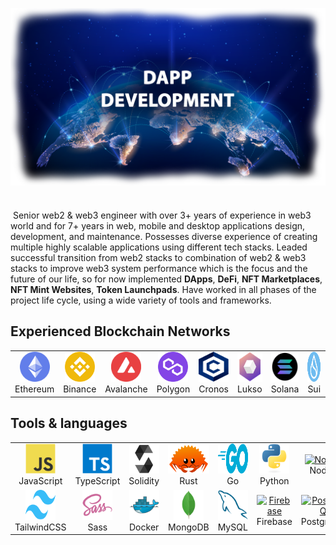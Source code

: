 <p align="center">
  
</p>
<p align="center">
  <img align="center" src="./pics/banner.png" style = "width: -webkit-fill-available;"/>
</p>
<h1 align="center">
</h1>
<p>
&nbsp;Senior web2 & web3 engineer with over 3+ years of experience in web3 world and for 7+ years in web, mobile and desktop applications design, development, and maintenance. Possesses diverse experience of creating multiple highly scalable applications using different tech stacks. Leaded successful transition from web2 stacks to combination of web2 & web3 stacks to improve web3 system performance which is the focus and the future of our life, so for now implemented <b>DApps</b>, <b>DeFi</b>, <b>NFT Marketplaces</b>, <b>NFT Mint Websites</b>, <b>Token Launchpads</b>. Have worked in all phases of the project life cycle, using a wide variety of tools and frameworks.
</p>

## Experienced Blockchain Networks

<table>
  <tr>
    <td align="center" width="96">
      <a href="#macropower-tech">
        <img src="./pics/ethereum.png" width="48" height="48" alt="Ethereum" />
      </a>
      <br>Ethereum
    </td>
    <td align="center" width="96">
      <a href="#macropower-tech">
        <img src="./pics/binance.png" width="48" height="48" alt="Binance" />
      </a>
      <br>Binance
    </td>
    <td align="center" width="96">
      <a href="#macropower-tech">
        <img src="./pics/avalanche.svg" width="48" height="48" alt="Avalanche" />
      </a>
      <br>Avalanche
    </td>
    <td align="center" width="96">
      <a href="#macropower-tech">
        <img src="./pics/polygon.png" width="48" height="48" alt="Polygon" />
      </a>
      <br>Polygon
    </td>
    <td align="center" width="96">
      <a href="#macropower-tech">
        <img src="./pics/cronos.svg" width="48" height="48" alt="Cronos" />
      </a>
      <br>Cronos
    </td>
    <td align="center" width="96">
      <a href="#macropower-tech">
        <img src="./pics/Lukso.png" width="48" height="48" alt="Lukso" />
      </a>
      <br>Lukso
    </td>
    <td align="center" width="96">
      <a href="#macropower-tech">
        <img src="./pics/solana.png" width="48" height="48" alt="Solana" />
      </a>
      <br>Solana
    </td>
    <td align="center" width="96">
      <a href="#macropower-tech">
        <img src="./pics/sui.svg" width="48" height="48" alt="Sui" />
      </a>
      <br>Sui
    </td>
    <td align="center" width="96">
      <a href="#macropower-tech" >
        <img src="./pics/aptos.webp" width="48" height="48" alt="Aptos" />
      </a>
      <br>Aptos
    </td>
  </tr>
</table>
  
## Tools & languages

<table>
  <tr>
    <td align="center" width="96">
      <a href="#macropower-tech">
        <img src="./pics/javascript-original.svg" width="48" height="48" alt="JavaScript" />
      </a>
      <br>JavaScript
    </td>
    <td align="center" width="96">
      <a href="#macropower-tech">
        <img src="./pics/typescript-original.svg" width="48" height="48" alt="TypeScript" />
      </a>
      <br>TypeScript
    </td>
    <td align="center"  width="96">
      <a href="#macropower-tech">
        <img src="https://raw.githubusercontent.com/github/explore/ba9de12f88fd08825c51928e91f1678cb5c94b26/topics/solidity/solidity.png" width="48" height="48" alt="Solidity" />
      </a>
      <br>Solidity
    </td>
    <td align="center" width="96">
      <a href="#macropower-tech">
        <img src="./pics/rust.png" width="72" height="48" alt="Rust" />
      </a>
      <br>Rust
    </td>
    <td align="center" width="96">
      <a href="#macropower-tech">
        <img src="./pics/go-flat.svg" width="48" height="48" alt="Golang" />
      </a>
      <br>Go
    </td>
    <td align="center" width="96">
      <a href="#macropower-tech">
        <img src="./pics/python-original.svg" width="48" height="48" alt="Python" />
      </a>
      <br>Python
    </td>
    <td align="center" width="96">
      <a href="#macropower-tech">
        <img src="https://cdn.iconscout.com/icon/free/png-64/node-js-1174925.png" width="48" height="48" alt="NodeJs" />
      </a>
      <br>NodeJs
    </td>
    <td align="center" width="96">
      <a href="#macropower-tech" >
        <img src="./pics/react-original.svg" width="48" height="48" alt="React" />
      </a>
      <br>React
    </td>
    <td align="center" width="96">
      <a href="#macropower-tech">
        <img src="https://cdn.iconscout.com/icon/free/png-64/vue-282497.png" width="48" height="48" alt="Vue" />
      </a>
      <br>Vue
    </td>
  </tr>
  <tr>
    <td align="center" width="96">
      <a href="#macropower-tech" >
        <img src="./pics/tailwindcss.svg" width="48" height="48" alt="TailwindCSS" />
      </a>
      <br>TailwindCSS
    </td>
    <td align="center" width="96">
      <a href="#macropower-tech">
        <img src="./pics/sass-original.svg" width="48" height="48" alt="Sass" />
      </a>
      <br>Sass
    </td>
    <td align="center" width="96"> 
      <a href="#macropower-tech" >
        <img src="./pics/docker-original.svg" width="48" height="48" alt="Docker" />
      </a>
      <br>Docker
    </td>
    <td align="center"  width="96">
      <a href="#macropower-tech">
        <img src="./pics/mongodb.svg" width="48" height="48" alt="MongoDB" />
      </a>
      <br>MongoDB
    </td>
    <td align="center"  width="96">
      <a href="#macropower-tech">
        <img src="./pics/mysql-original.svg" width="48" height="48" alt="MySQL" />
      </a>
      <br>MySQL
    </td>
    <td align="center" width="96">
      <a href="#macropower-tech" >
        <img src="https://avatars.githubusercontent.com/u/1335026?s=200&v=4" width="48" height="48" alt="Firebase" />
      </a>
      <br>Firebase
    </td>
    <td align="center" width="96">
      <a href="#macropower-tech" >
        <img src="https://user-images.githubusercontent.com/24623425/36042969-f87531d4-0d8a-11e8-9dee-e87ab8c6a9e3.png" width="48" height="48" alt="PostgreSQL" />
      </a>
      <br>PostgreSQL
    </td>
    <td align="center" width="96">
      <a href="#macropower-tech" >
        <img src="./pics/aws-ampliify.svg" width="48" height="48" alt="AWS_Amplify" />
      </a>
      <br>AWS_Amplify
    </td>
    <td align="center" width="96">
      <a href="#macropower-tech">
        <img src="https://raw.githubusercontent.com/PowerShell/PowerShell/master/assets/ps_black_128.svg" width="48" height="48" alt="Powershell" />
      </a>
      <br>Powershell
    </td>
  </tr>
</table>
